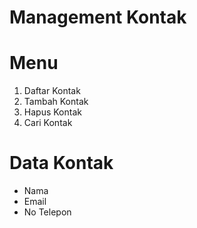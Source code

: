 # Management Kontak

# Menu
1. Daftar Kontak 
2. Tambah Kontak
3. Hapus Kontak
4. Cari Kontak

# Data Kontak
- Nama
- Email
- No Telepon
